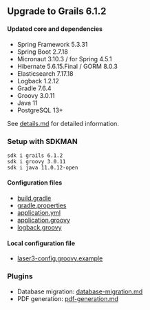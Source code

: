 
## Upgrade to Grails 6.1.2

#### Updated core and dependencies

- Spring Framework 5.3.31
- Spring Boot 2.7.18
- Micronaut 3.10.3 / for Spring 4.5.1
- Hibernate 5.6.15.Final / GORM 8.0.3
- Elasticsearch 7.17.18
- Logback 1.2.12
- Gradle 7.6.4
- Groovy 3.0.11
- Java 11
- PostgreSQL 13+

See [details.md](./details.md) for detailed information.

### Setup with SDKMAN

    sdk i grails 6.1.2
    sdk i groovy 3.0.11
    sdk i java 11.0.12-open

#### Configuration files

- [build.gradle](../build.gradle)
- [gradle.properties](../gradle.properties)
- [application.yml](../grails-app/conf/application.yml)
- [application.groovy](../grails-app/conf/application.groovy)
- [logback.groovy](../grails-app/conf/logback.groovy)

#### Local configuration file

- [laser3-config.groovy.example](../files/server/laser3-config.groovy.example)

### Plugins 

- Database migration: [database-migration.md](./database-migration.md)
- PDF generation: [pdf-generation.md](./pdf-generation.md)
